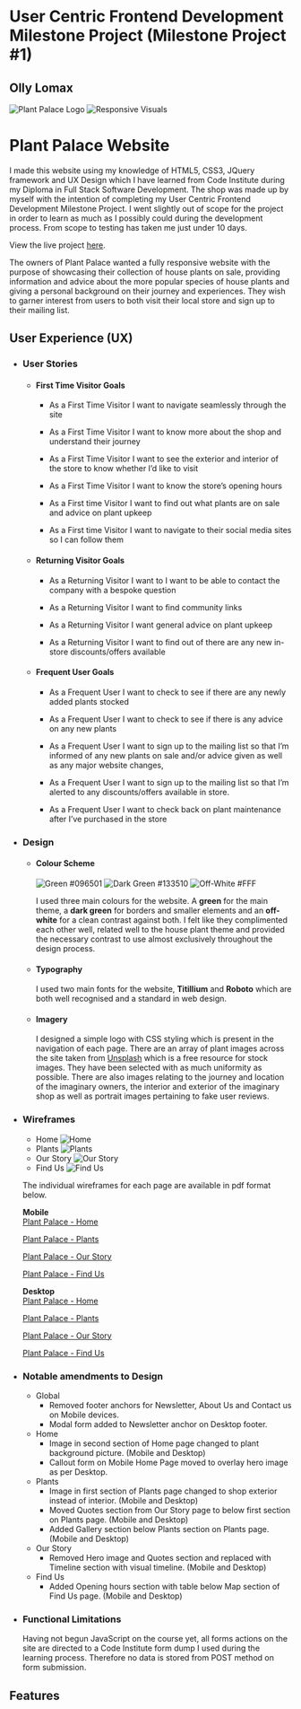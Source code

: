 # User Centric Frontend Development Milestone Project (Milestone Project #1)
## Olly Lomax


![Plant Palace Logo](docs/readmepics/logo-header.png)
![Responsive Visuals](docs/readmepics/responsive.png)
# Plant Palace Website
I made this website using my knowledge of HTML5, CSS3, JQuery framework and UX Design which I have learned from Code Institute during my Diploma in Full Stack Software Development. The shop was made up by myself with the intention of completing my User Centric Frontend Development Milestone Project. I went slightly out of scope for the project in order to learn as much as I possibly could during the development process. From scope to testing has taken me just under 10 days.



View the live project [here](https://ollylomax.github.io/Plant-Palace---User-Centric-Frontend-Development-Milestone-Project/index.html).

The owners of Plant Palace wanted a fully responsive website with the purpose of showcasing their collection of house plants on sale, providing information and advice about the more popular species of house plants and giving a personal background on their journey and experiences. They wish to garner interest from users to both visit their local store and sign up to their mailing list.

## User Experience (UX)

-   ### User Stories

    -   #### First Time Visitor Goals

        - As a First Time Visitor I want to navigate seamlessly through the site 

        - As a First Time Visitor I want to know more about the shop and understand their journey

        - As a First Time Visitor I want to see the exterior and interior of the store to know whether I’d like to visit

        - As a First Time Visitor I want to know the store’s opening hours

        - As a First time Visitor I want to find out what plants are on sale and advice on plant upkeep

        - As a First time Visitor  I want to navigate to their social media sites so I can follow them

    -   #### Returning Visitor Goals

        - As a Returning Visitor I want to I want to be able to contact the company with a bespoke question

        - As a Returning Visitor I want to find community links

        - As a Returning Visitor I want general advice on plant upkeep

        - As a Returning Visitor I want to find out of there are any new in-store discounts/offers available


    -   #### Frequent User Goals

        - As a Frequent User I want to check to see if there are any newly added plants stocked

        - As a Frequent User I want to check to see if there is any advice on any new plants

        - As  a Frequent User I want to sign up to the mailing list so that I’m informed of any new plants on sale and/or advice given as well as any major website changes,

        - As  a Frequent User I want to sign up to the mailing list so that I’m alerted to any discounts/offers available in store.

        - As  a Frequent User I want to check back on plant maintenance after I’ve purchased in the store

-   ### Design

    - #### Colour Scheme

        ![Green #096501](docs/readmepics/096501.png)
        ![Dark Green #133510](docs/readmepics/133510.png)
        ![Off-White #FFF](docs/readmepics/fff.png)

        I used three main colours for the website. A **green** for the main theme, a **dark green** for borders and smaller elements and an **off-white** for a clean contrast against both. I felt like they complimented each other well, related well to the house plant theme and provided the necessary contrast to use almost exclusively throughout the design process.

    - #### Typography

        I used two main fonts for the website, **Titillium** and **Roboto** which are both well recognised and a standard in web design.

    - #### Imagery

        I designed a simple logo with CSS styling which is present in the navigation of each page. There are an array of plant images across the site taken from [Unsplash](https://unsplash.com/) which is a free resource for stock images. They have been selected with as much uniformity as possible. There are also images relating to the journey and location of the imaginary owners, the interior and exterior of the imaginary shop as well as portrait images pertaining to fake user reviews.

-   ### Wireframes

    - Home
    ![Home](docs/wireframes/home_pages.png)
    - Plants
    ![Plants](docs/wireframes/plants_pages.png)
    - Our Story
    ![Our Story](docs/wireframes/ourstory_pages.png)
    - Find Us
    ![Find Us](docs/wireframes/findus_pages.png)

    The individual wireframes for each page are available in pdf format below.

    **Mobile**<br>
    [Plant Palace - Home](assets/wireframes/plantpalace_home-mob.pdf)

    [Plant Palace - Plants](assets/wireframes/plantpalace_plants-mob.pdf)

    [Plant Palace - Our Story](assets/wireframes/plantpalace_ourstory-mob.pdf)

    [Plant Palace - Find Us](assets/wireframes/plantpalace_findus-mob.pdf)

    **Desktop**<br>
    [Plant Palace - Home](assets/wireframes/plantpalace_home.pdf)

    [Plant Palace - Plants](assets/wireframes/plantpalace_plants.pdf)

    [Plant Palace - Our Story](assets/wireframes/plantpalace_ourstory.pdf)

    [Plant Palace - Find Us](assets/wireframes/plantpalace_findus.pdf)

-   ### Notable amendments to Design

    - Global
        - Removed footer anchors for Newsletter, About Us and Contact us on Mobile devices.
        - Modal form added to Newsletter anchor on Desktop footer.
    - Home
        - Image in second section of Home page changed to plant background picture. (Mobile and Desktop)
        - Callout form on Mobile Home Page moved to overlay hero image as per Desktop.
    - Plants
        - Image in first section of Plants page changed to shop exterior instead of interior. (Mobile and Desktop)
        - Moved Quotes section from Our Story page to below first section on Plants page. (Mobile and Desktop)
        - Added Gallery section below Plants section on Plants page. (Mobile and Desktop)
    - Our Story
        - Removed Hero image and Quotes section and replaced with Timeline section with visual timeline. (Mobile and Desktop)
    - Find Us
        - Added Opening hours section with table below Map section of Find Us page. (Mobile and Desktop)

-   ### Functional Limitations
    Having not begun JavaScript on the course yet, all forms actions on the site are directed to a Code Institute form dump I used during the learning process. Therefore no data is stored from POST method on form submission.

## Features